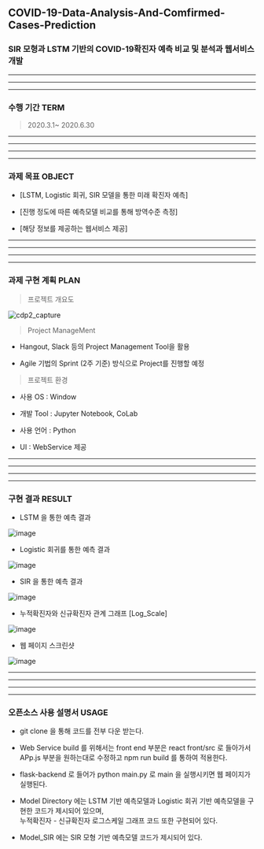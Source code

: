 ## COVID-19-Data-Analysis-And-Comfirmed-Cases-Prediction

### SIR 모형과 LSTM 기반의 COVID-19확진자 예측 비교 및 분석과 웹서비스 개발

<hr/>
<hr/>
<hr/>



### 수행 기간 TERM
> 2020.3.1~ 2020.6.30   
<hr/>
<hr/>
<hr/>
<hr/>



### 과제 목표 OBJECT

  + [LSTM, Logistic 회귀, SIR 모델을 통한 미래 확진자 예측]

  + [진행 정도에 따른 예측모델 비교를 통해 방역수준 측정]

  + [해당 정보를 제공하는 웹서비스 제공]
<hr/>
<hr/>
<hr/>
<hr/>


### 과제 구현 계획 PLAN

> 프로젝트 개요도

![cdp2_capture](https://user-images.githubusercontent.com/45062255/79193613-f4147700-7e65-11ea-9aeb-cd64161f5da4.png)

> Project ManageMent

  + Hangout, Slack 등의 Project Management Tool을 활용

  + Agile 기법의 Sprint (2주 기준) 방식으로 Project를 진행할 예정


> 프로젝트 환경

  + 사용 OS : Window

  + 개발 Tool : Jupyter Notebook, CoLab

  + 사용 언어 : Python

  + UI : WebService 제공
<hr/>
<hr/>
<hr/>
<hr/>

### 구현 결과 RESULT

  + LSTM 을 통한 예측 결과

  ![image](https://user-images.githubusercontent.com/45062255/86722273-b472bb00-c061-11ea-9bbf-807a13cc8f20.png)

  + Logistic 회귀를 통한 예측 결과

  ![image](https://user-images.githubusercontent.com/45062255/86722343-c3596d80-c061-11ea-8891-2c5674a63874.png)

  + SIR 을 통한 예측 결과

  ![image](https://user-images.githubusercontent.com/45062255/86722379-cbb1a880-c061-11ea-9f26-c7c5e6588a69.png)
  
  + 누적확진자와 신규확진자 관계 그래프 [Log_Scale]

  ![image](https://user-images.githubusercontent.com/45062255/86723327-c143de80-c062-11ea-8ac7-6ab13ad0376a.png)

  + 웹 페이지 스크린샷

  ![image](https://user-images.githubusercontent.com/45062255/86724555-d9682d80-c063-11ea-8bc3-7f88ead8a455.png)

<hr/>
<hr/>
<hr/>
<hr/>

### 오픈소스 사용 설명서 USAGE

  + git clone 을 통해 코드를 전부 다운 받는다.

  + Web Service build 를 위해서는 front end 부분은 react front/src 로 들아가서 APp.js 부분을 원하는대로 수정하고 npm run build 를 통하여 적용한다.

  + flask-backend 로 들어가 python main.py 로 main 을 실행시키면 웹 페이지가 실행된다.

  + Model Directory 에는 LSTM 기반 예측모델과 Logistic 회귀 기반 예측모델을 구현한 코드가 제시되어 있으며,   
 누적확진자 - 신규확진자 로그스케일 그래프 코드 또한 구현되어 있다.

  + Model_SIR 에는 SIR 모형 기반 예측모델 코드가 제시되어 있다.